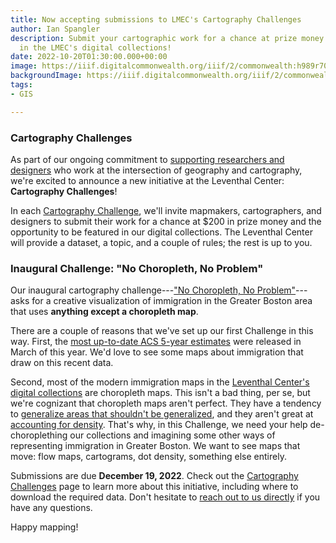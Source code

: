 ```yaml
---
title: Now accepting submissions to LMEC's Cartography Challenges
author: Ian Spangler
description: Submit your cartographic work for a chance at prize money & exhibition
  in the LMEC's digital collections!
date: 2022-10-20T01:30:00.000+00:00
image: https://iiif.digitalcommonwealth.org/iiif/2/commonwealth:h989r708n/293,988,4644,1683/pct:50/0/default.jpg
backgroundImage: https://iiif.digitalcommonwealth.org/iiif/2/commonwealth:h989r708n/293,988,4644,1683/pct:50/0/default.jpg
tags:
- GIS

---
```

### Cartography Challenges

As part of our ongoing commitment to [supporting researchers and designers](https://www.leventhalmap.org/research/fellowships/) who work at the intersection of geography and cartography, we're excited to announce a new initiative at the Leventhal Center: **Cartography Challenges**!

In each [Cartography Challenge](https://www.leventhalmap.org/projects/cartography-challenge/), we'll invite mapmakers, cartographers, and designers to submit their work for a chance at $200 in prize money and the opportunity to be featured in our digital collections. The Leventhal Center will provide a dataset, a topic, and a couple of rules; the rest is up to you.

### Inaugural Challenge: "No Choropleth, No Problem"

Our inaugural cartography challenge---["No Choropleth, No Problem"](https://www.leventhalmap.org/projects/cartography-challenge/immigration-in-boston/)---asks for a creative visualization of immigration in the Greater Boston area that uses **anything except a choropleth map**.

There are a couple of reasons that we've set up our first Challenge in this way. First, the [most up-to-date ACS 5-year estimates](https://www.census.gov/programs-surveys/acs/news/data-releases/2020/release.html) were released in March of this year. We'd love to see some maps about immigration that draw on this recent data.

Second, most of the modern immigration maps in the [Leventhal Center's digital collections](https://collections.leventhalmap.org/search?per_page=100&q=immigration) are choropleth maps. This isn't a bad thing, per se, but we're cognizant that choropleth maps aren't perfect. They have a tendency to [generalize areas that shouldn't be generalized](https://www.ncbi.nlm.nih.gov/pmc/articles/PMC7151983/), and they aren't great at [accounting for density](https://populationeducation.org/limitations-to-choropleth-maps-a-warning-on-misleading-data/). That's why, in this Challenge, we need your help de-choroplething our collections and imagining some other ways of representing immigration in Greater Boston. We want to see maps that move: flow maps, cartograms, dot density, something else entirely.

Submissions are due **December 19, 2022**. Check out the [Cartography Challenges](https://www.leventhalmap.org/projects/cartography-challenge/immigration-in-boston/) page to learn more about this initiative, including where to download the required data. Don't hesitate to [reach out to us directly](https://leventhalmap.org/about/people/ian-spangler) if you have any questions.

Happy mapping!